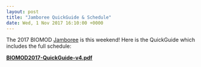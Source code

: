 ```yaml
---
layout: post
title: "Jamboree QuickGuide & Schedule"
date: Wed, 1 Nov 2017 16:10:00 +0000
---
```


The 2017 BIOMOD [Jamboree](/jamboree/) is this weekend! Here is the QuickGuide which includes the full schedule:

<strong>[BIOMOD2017-QuickGuide-v4.pdf](/jamboree/BIOMOD2017-QuickGuide-v4.pdf)</strong>